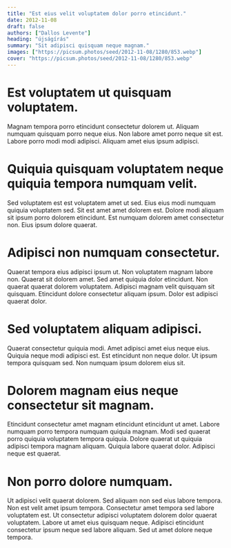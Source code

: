 ```yaml
---
title: "Est eius velit voluptatem dolor porro etincidunt."
date: 2012-11-08
draft: false 
authors: ["Dallos Levente"]
heading: "újságírás"
summary: "Sit adipisci quisquam neque magnam."
images: ["https://picsum.photos/seed/2012-11-08/1280/853.webp"]
cover: "https://picsum.photos/seed/2012-11-08/1280/853.webp"
---
```

# Est voluptatem ut quisquam voluptatem.        
Magnam tempora porro etincidunt consectetur dolorem ut. Aliquam numquam quisquam porro neque eius. Non labore amet porro neque sit est. Labore porro modi modi adipisci. Aliquam amet eius ipsum adipisci.

# Quiquia quisquam voluptatem neque quiquia tempora numquam velit.        
Sed voluptatem est est voluptatem amet ut sed. Eius eius modi numquam quiquia voluptatem sed. Sit est amet amet dolorem est. Dolore modi aliquam sit ipsum porro dolorem etincidunt. Est numquam dolorem amet consectetur non. Eius ipsum dolore quaerat.

# Adipisci non numquam consectetur.        
Quaerat tempora eius adipisci ipsum ut. Non voluptatem magnam labore non. Quaerat sit dolorem amet. Sed amet quiquia dolor etincidunt. Non quaerat quaerat dolorem voluptatem. Adipisci magnam velit quisquam sit quisquam. Etincidunt dolore consectetur aliquam ipsum. Dolor est adipisci quaerat dolor.

# Sed voluptatem aliquam adipisci.        
Quaerat consectetur quiquia modi. Amet adipisci amet eius neque eius. Quiquia neque modi adipisci est. Est etincidunt non neque dolor. Ut ipsum tempora quisquam sed. Non numquam ipsum dolorem eius sit.

# Dolorem magnam eius neque consectetur sit magnam.        
Etincidunt consectetur amet magnam etincidunt etincidunt ut amet. Labore numquam porro tempora numquam quiquia magnam. Modi sed quaerat porro quiquia voluptatem tempora quiquia. Dolore quaerat ut quiquia adipisci tempora magnam aliquam. Quiquia labore quaerat dolor. Adipisci neque est quaerat.

# Non porro dolore numquam.        
Ut adipisci velit quaerat dolorem. Sed aliquam non sed eius labore tempora. Non est velit amet ipsum tempora. Consectetur amet tempora sed labore voluptatem est. Ut consectetur adipisci voluptatem dolorem dolor quaerat voluptatem. Labore ut amet eius quisquam neque. Adipisci etincidunt consectetur ipsum neque sed labore aliquam. Sed ut amet dolore neque tempora.


